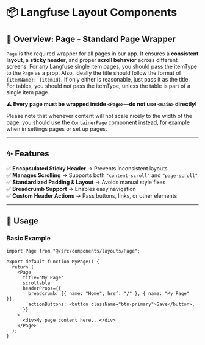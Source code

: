 # 📦 Langfuse Layout Components

## 📌 Overview: Page - Standard Page Wrapper

`Page` is the required wrapper for all pages in our app. It ensures a **consistent layout**, a **sticky header**, and proper **scroll behavior** across different screens.
For any Langfuse single item pages, you should pass the itemType to the `Page` as a prop. Also, ideally the title should follow the format of `{itemName}: {itemId}`. If only either is reasonable, just pass it as the title. For tables, you should not pass the itemType, unless the table is part of a single item page.

**⚠️ Every page must be wrapped inside `<Page>`—do not use `<main>` directly!**

Please note that whenever content will not scale nicely to the width of the page, you should use the `ContainerPage` component instead, for example when in settings pages or set up pages.

---

## ✨ Features

✅ **Encapsulated Sticky Header** → Prevents inconsistent layouts  
✅ **Manages Scrolling** → Supports both `"content-scroll"` and `"page-scroll"`  
✅ **Standardized Padding & Layout** → Avoids manual style fixes  
✅ **Breadcrumb Support** → Enables easy navigation  
✅ **Custom Header Actions** → Pass buttons, links, or other elements

---

## 🚀 Usage

### **Basic Example**

```tsx
import Page from "@/src/components/layouts/Page";

export default function MyPage() {
  return (
    <Page
      title="My Page"
      scrollable
      headerProps={{
        breadcrumb: [{ name: "Home", href: "/" }, { name: "My Page" }],
        actionButtons: <button className="btn-primary">Save</button>,
      }}
    >
      <div>My page content here...</div>
    </Page>
  );
}
```
